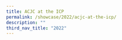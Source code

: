 ```yaml
---
title: ACJC at the ICP
permalink: /showcase/2022/acjc-at-the-icp/
description: ""
third_nav_title: "2022"
---
```

